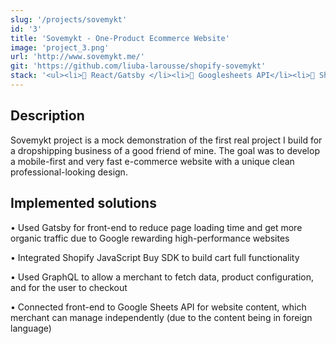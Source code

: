 ```yaml
---
slug: '/projects/sovemykt'
id: '3'
title: 'Sovemykt - One-Product Ecommerce Website'
image: 'project_3.png'
url: 'http://www.sovemykt.me/'
git: 'https://github.com/liuba-larousse/shopify-sovemykt'
stack: '<ul><li>🧱 React/Gatsby </li><li>📒 Googlesheets API</li><li>📒 Shopify SDK API</li><li>🗄️ GRAPHQL</li><li>🎨 SASS</li><li>🚀 Netlify</li></ul>'
---
```


<!--
## Stack

-   ADOBE XD + PS
-   SASS
-   REACT
-   GATSBY
-   GRAPHQL
-   Googlesheets API
-   Shopify SDK API
-   NETLIFY -->

## Description

Sovemykt project is a mock demonstration of the first real project I build for a dropshipping business of a good friend of mine. The goal was to develop a mobile-first and very fast e-commerce website with a unique clean professional-looking design.

## Implemented solutions

• Used Gatsby for front-end to reduce page loading time and get more organic traffic due to Google rewarding high-performance websites

• Integrated Shopify JavaScript Buy SDK to build cart full functionality

• Used GraphQL to allow a merchant to fetch data, product configuration, and for the user to checkout

• Connected front-end to Google Sheets API for website content, which merchant can manage independently (due to the content being in foreign language)
